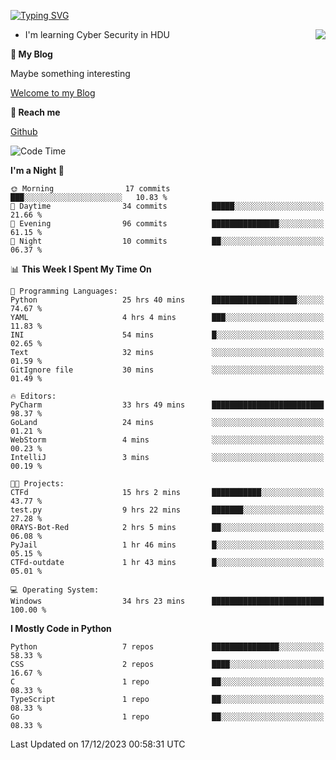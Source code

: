 [![Typing SVG](https://readme-typing-svg.herokuapp.com?font=Fira+Code&pause=1000&random=false&width=450&height=60&lines=Hello+%F0%9F%91%8B%F0%9F%8F%BB;I'm+JBNRZ)](https://git.io/typing-svg)

<a href="#">
  <img align="right" src="https://github-readme-stats.vercel.app/api?username=JBNRZ&show_icons=true&bg_color=15,f2f7fd,E0EAFC" />
</a>

- I'm learning Cyber Security in HDU

 **🌱 My Blog**

Maybe something interesting

[Welcome to my Blog](https://jbnrz.com.cn/)

 **💬 Reach me** 

[Github](https://github.com/JBNRZ)


<!--START_SECTION:waka-->
![Code Time](http://img.shields.io/badge/Code%20Time-196%20hrs%2011%20mins-blue)

**I'm a Night 🦉** 

```text
🌞 Morning                17 commits          ███░░░░░░░░░░░░░░░░░░░░░░   10.83 % 
🌆 Daytime                34 commits          █████░░░░░░░░░░░░░░░░░░░░   21.66 % 
🌃 Evening                96 commits          ███████████████░░░░░░░░░░   61.15 % 
🌙 Night                  10 commits          ██░░░░░░░░░░░░░░░░░░░░░░░   06.37 % 
```


📊 **This Week I Spent My Time On** 

```text
💬 Programming Languages: 
Python                   25 hrs 40 mins      ███████████████████░░░░░░   74.67 % 
YAML                     4 hrs 4 mins        ███░░░░░░░░░░░░░░░░░░░░░░   11.83 % 
INI                      54 mins             █░░░░░░░░░░░░░░░░░░░░░░░░   02.65 % 
Text                     32 mins             ░░░░░░░░░░░░░░░░░░░░░░░░░   01.59 % 
GitIgnore file           30 mins             ░░░░░░░░░░░░░░░░░░░░░░░░░   01.49 % 

🔥 Editors: 
PyCharm                  33 hrs 49 mins      █████████████████████████   98.37 % 
GoLand                   24 mins             ░░░░░░░░░░░░░░░░░░░░░░░░░   01.21 % 
WebStorm                 4 mins              ░░░░░░░░░░░░░░░░░░░░░░░░░   00.23 % 
IntelliJ                 3 mins              ░░░░░░░░░░░░░░░░░░░░░░░░░   00.19 % 

🐱‍💻 Projects: 
CTFd                     15 hrs 2 mins       ███████████░░░░░░░░░░░░░░   43.77 % 
test.py                  9 hrs 22 mins       ███████░░░░░░░░░░░░░░░░░░   27.28 % 
0RAYS-Bot-Red            2 hrs 5 mins        ██░░░░░░░░░░░░░░░░░░░░░░░   06.08 % 
PyJail                   1 hr 46 mins        █░░░░░░░░░░░░░░░░░░░░░░░░   05.15 % 
CTFd-outdate             1 hr 43 mins        █░░░░░░░░░░░░░░░░░░░░░░░░   05.01 % 

💻 Operating System: 
Windows                  34 hrs 23 mins      █████████████████████████   100.00 % 
```

**I Mostly Code in Python** 

```text
Python                   7 repos             ███████████████░░░░░░░░░░   58.33 % 
CSS                      2 repos             ████░░░░░░░░░░░░░░░░░░░░░   16.67 % 
C                        1 repo              ██░░░░░░░░░░░░░░░░░░░░░░░   08.33 % 
TypeScript               1 repo              ██░░░░░░░░░░░░░░░░░░░░░░░   08.33 % 
Go                       1 repo              ██░░░░░░░░░░░░░░░░░░░░░░░   08.33 % 
```




 Last Updated on 17/12/2023 00:58:31 UTC
<!--END_SECTION:waka-->
